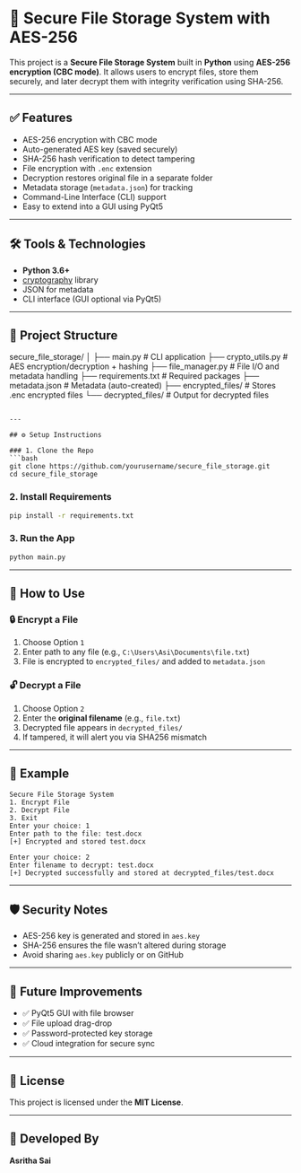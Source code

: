 # 🔐 Secure File Storage System with AES-256

This project is a **Secure File Storage System** built in **Python** using **AES-256 encryption (CBC mode)**. It allows users to encrypt files, store them securely, and later decrypt them with integrity verification using SHA-256.

---

## ✅ Features

- AES-256 encryption with CBC mode
- Auto-generated AES key (saved securely)
- SHA-256 hash verification to detect tampering
- File encryption with `.enc` extension
- Decryption restores original file in a separate folder
- Metadata storage (`metadata.json`) for tracking
- Command-Line Interface (CLI) support
- Easy to extend into a GUI using PyQt5

---

## 🛠️ Tools & Technologies

- **Python 3.6+**
- [cryptography](https://cryptography.io/en/latest/) library
- JSON for metadata
- CLI interface (GUI optional via PyQt5)

---

## 📁 Project Structure


secure\_file\_storage/
│
├── main.py                 # CLI application
├── crypto\_utils.py         # AES encryption/decryption + hashing
├── file\_manager.py         # File I/O and metadata handling
├── requirements.txt        # Required packages
├── metadata.json           # Metadata (auto-created)
├── encrypted\_files/        # Stores .enc encrypted files
└── decrypted\_files/        # Output for decrypted files

````

---

## ⚙️ Setup Instructions

### 1. Clone the Repo
```bash
git clone https://github.com/yourusername/secure_file_storage.git
cd secure_file_storage
````

### 2. Install Requirements

```bash
pip install -r requirements.txt
```

### 3. Run the App

```bash
python main.py
```

---

## 🔐 How to Use

### 🔒 Encrypt a File

1. Choose Option `1`
2. Enter path to any file (e.g., `C:\Users\Asi\Documents\file.txt`)
3. File is encrypted to `encrypted_files/` and added to `metadata.json`

### 🔓 Decrypt a File

1. Choose Option `2`
2. Enter the **original filename** (e.g., `file.txt`)
3. Decrypted file appears in `decrypted_files/`
4. If tampered, it will alert you via SHA256 mismatch

---

## 📌 Example

```
Secure File Storage System
1. Encrypt File
2. Decrypt File
3. Exit
Enter your choice: 1
Enter path to the file: test.docx
[+] Encrypted and stored test.docx

Enter your choice: 2
Enter filename to decrypt: test.docx
[+] Decrypted successfully and stored at decrypted_files/test.docx
```

---

## 🛡️ Security Notes

* AES-256 key is generated and stored in `aes.key`
* SHA-256 ensures the file wasn’t altered during storage
* Avoid sharing `aes.key` publicly or on GitHub

---

## 📌 Future Improvements

* ✅ PyQt5 GUI with file browser
* ✅ File upload drag-drop
* ✅ Password-protected key storage
* ✅ Cloud integration for secure sync

---

## 📄 License

This project is licensed under the **MIT License**.

---

## 💬 Developed By

**Asritha Sai**
